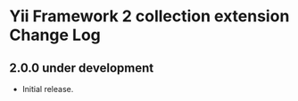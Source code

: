 Yii Framework 2 collection extension Change Log
===============================================

2.0.0 under development
-----------------------

- Initial release.

